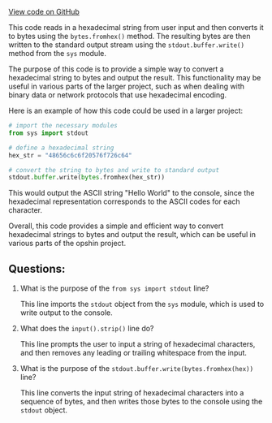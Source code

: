 [View code on GitHub](https://github.com/opshin/opshin/scripts/hex_to_bytes.py)

This code reads in a hexadecimal string from user input and then converts it to bytes using the `bytes.fromhex()` method. The resulting bytes are then written to the standard output stream using the `stdout.buffer.write()` method from the `sys` module. 

The purpose of this code is to provide a simple way to convert a hexadecimal string to bytes and output the result. This functionality may be useful in various parts of the larger project, such as when dealing with binary data or network protocols that use hexadecimal encoding. 

Here is an example of how this code could be used in a larger project:

```python
# import the necessary modules
from sys import stdout

# define a hexadecimal string
hex_str = "48656c6c6f20576f726c64"

# convert the string to bytes and write to standard output
stdout.buffer.write(bytes.fromhex(hex_str))
```

This would output the ASCII string "Hello World" to the console, since the hexadecimal representation corresponds to the ASCII codes for each character. 

Overall, this code provides a simple and efficient way to convert hexadecimal strings to bytes and output the result, which can be useful in various parts of the opshin project.
## Questions: 
 1. What is the purpose of the `from sys import stdout` line?
    
    This line imports the `stdout` object from the `sys` module, which is used to write output to the console.

2. What does the `input().strip()` line do?
    
    This line prompts the user to input a string of hexadecimal characters, and then removes any leading or trailing whitespace from the input.

3. What is the purpose of the `stdout.buffer.write(bytes.fromhex(hex))` line?
    
    This line converts the input string of hexadecimal characters into a sequence of bytes, and then writes those bytes to the console using the `stdout` object.